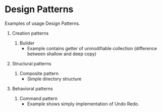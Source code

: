 # Design Patterns
Examples of usage Design Patterns.

1. Creation patterns
   1. Builder
      * Example contains getter of unmodifiable collection (difference between shallow and deep copy)
    
1. Structural patterns
   1. Composite pattern
      * Simple directory structure
   
1. Behavioral patterns
   1. Command pattern
       * Example shows simply implementation of Undo Redo.